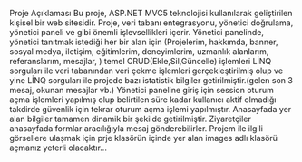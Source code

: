 Proje Açıklaması
Bu proje, ASP.NET MVC5 teknolojisi kullanılarak geliştirilen kişisel bir web sitesidir.
Proje, veri tabanı entegrasyonu, yönetici doğrulama, yönetici paneli ve  gibi önemli işlevsellikleri içerir. Yönetici panelinde,  yönetici tanıtmak istediği her bir alan için
(Projelerim, hakkımda, banner, sosyal medya, iletişim, eğitimlerim, deneyimlerim, uzmanlık alanlarım, referanslarım, mesajlar, ) temel CRUD(Ekle,Sil,Güncelle) işlemleri LİNQ sorguları ile 
veri tabanından veri çekme işlemleri gerçekleştirilmiş olup ve yine LİNQ sorguları ile projede bazı istatistik bilgiler getirilmiştir.(gelen son 3 mesaj, okunan mesajlar vb.)
Yönetici paneline giriş için session oturum açma işlemleri yapılmış olup belirtilen süre kadar kullanıcı aktif olmadığı takdirde güvenlik için tekrar oturum açma işlemi yapılmıştır.
Anasayfada yer alan bilgiler tamamen dinamik bir şekilde getirilmiştir. Ziyaretçiler anasayfada formlar aracılığıyla mesaj gönderebilirler. 
Projem ile ilgili görsellere ulaşmak için prje klasörün içinde yer alan images adlı klasörü açmanız yeterli olacaktır...
